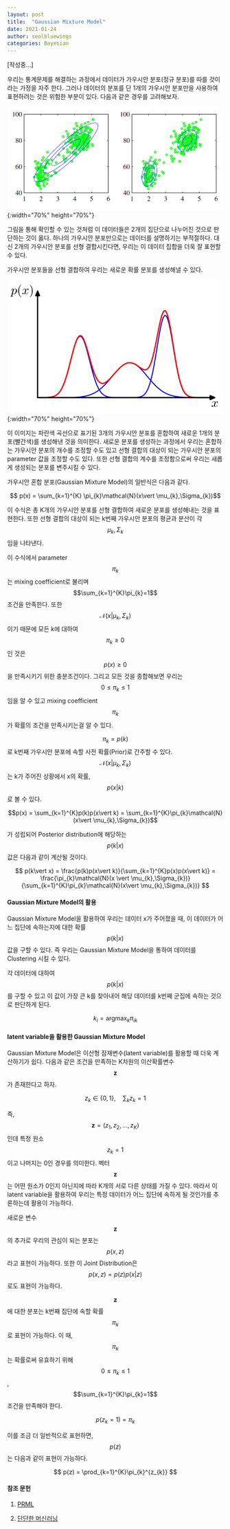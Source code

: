 ```yaml
---
layout: post
title:  "Gaussian Mixture Model"
date: 2021-01-24
author: seolbluewings
categories: Bayesian
---
```


[작성중...]

우리는 통계문제를 해결하는 과정에서 데이터가 가우시안 분포(정규 분포)를 따를 것이라는 가정을 자주 한다. 그러나 데이터의 분포를 단 1개의 가우시안 분포만을 사용하여 표현하려는 것은 위험한 부분이 있다. 다음과 같은 경우를 고려해보자.

![GMM](https://github.com/seolbluewings/seolbluewings.github.io/blob/master/assets/GMM_1.png?raw=true){:width="70%" height="70%"}

그림을 통해 확인할 수 있는 것처럼 이 데이터들은 2개의 집단으로 나누어진 것으로 판단하는 것이 옳다. 하나의 가우시안 분포만으로는 데이터를 설명하기는 부적절하다. 대신 2개의 가우시안 분포를 선형 결합시킨다면, 우리는 이 데이터 집합을 더욱 잘 표현할 수 있다.

가우시안 분포들을 선형 결합하여 우리는 새로운 확률 분포를 생성해낼 수 있다.

![GMM](https://github.com/seolbluewings/seolbluewings.github.io/blob/master/assets/GMM_2.png?raw=true){:width="70%" height="70%"}

이 이미지는 파란색 곡선으로 표기된 3개의 가우시안 분포를 혼합하여 새로운 1개의 분포(빨간색)를 생성해낸 것을 의미한다. 새로운 분포를 생성하는 과정에서 우리는 혼합하는 가우시안 분포의 개수를 조정할 수도 있고 선형 결합의 대상이 되는 가우시안 분포의 parameter 값을 조정할 수도 있다. 또한 선형 결합의 계수를 조정함으로써 우리는 새롭게 생성되는 분포를 변주시킬 수 있다.

가우시안 혼합 분포(Gaussian Mixture Model)의 일반식은 다음과 같다.

$$ p(x) = \sum_{k=1}^{K} \pi_{k}\mathcal{N}(x\vert \mu_{k},\Sigma_{k})$$

이 수식은 총 K개의 가우시안 분포를 선형 결합하여 새로운 분포를 생성해내는 것을 표현한다. 또한 선형 결합의 대상이 되는 k번째 가우시안 분포의 평균과 분산이 각 $$\mu_{k},\Sigma_{k}$$임을 나타낸다.

이 수식에서 parameter $$\pi_{k}$$는 mixing coefficient로 불리며 $$\sum_{k=1}^{K}\pi_{k}=1$$ 조건을 만족한다. 또한 $$\mathcal{N}(x\vert \mu_{k},\Sigma_{k})$$이기 때문에 모든 k에 대하여 $$\pi_{k} \geq 0$$인 것은 $$p(x) \geq 0$$ 을 만족시키기 위한 충분조건이다. 그리고 모든 것을 종합해보면 우리는 $$ 0 \leq \pi_{k} \leq 1$$ 임을 알 수 있고 mixing coefficient $$\pi_{k}$$가 확률의 조건을 만족시키는걸 알 수 있다.

$$\pi_{k} = p(k)$$ 로 k번째 가우시안 분포에 속할 사전 확률(Prior)로 간주할 수 있다. $$\mathcal{N}(x\vert \mu_{k},\Sigma_{k})$$ 는 k가 주어진 상황에서 x의 확률, $$p(x \vert k)$$로 볼 수 있다.

$$p(x) = \sum_{k=1}^{K}p(k)p(x\vert k) = \sum_{k=1}^{K}\pi_{k}\mathcal{N}(x\vert \mu_{k},\Sigma_{k})$$

가 성립되어 Posterior distribution에 해당하는 $$p(k\vert x)$$ 값은 다음과 같이 계산될 것이다.

$$
p(k\vert x) = \frac{p(k)p(x\vert k)}{\sum_{k=1}^{K}p(x)p(x\vert k)} = \frac{\pi_{k}\mathcal{N}(x \vert \mu_{k},\Sigma_{k})}{\sum_{k=1}^{K}\pi_{k}\mathcal{N}(x\vert \mu_{k},\Sigma_{k})}
$$

#### Gaussian Mixture Model의 활용

Gaussian Mixture Model을 활용하여 우리는 데이터 x가 주어졌을 때, 이 데이터가 어느 집단에 속하는지에 대한 확률 $$p(k \vert x)$$값을 구할 수 있다. 즉 우리는 Gaussian Mixture Model을 통하여 데이터를 Clustering 시킬 수 있다.

각 데이터에 대하여 $$p(k \vert x)$$를 구할 수 있고 이 값이 가장 큰 k를 찾아내어 해당 데이터를 k번째 군집에 속하는 것으로 판단하게 된다.

$$k_{i} = \text{argmax}_{k} \pi_{ik}$$

#### latent variable을 활용한 Gaussian Mixture Model

Gaussian Mixture Model은 이산형 잠재변수(latent variable)를 활용할 때 더욱 계산하기가 쉽다. 다음과 같은 조건을 만족하는 K차원의 이산확률변수 $$\mathbf{z}$$ 가 존재한다고 하자.

$$ z_{k} \in \{0,1\}, \quad \sum_{k}z_{k}= 1 $$

즉, $$\mathbf{z} = (z_{1},z_{2},...,z_{K})$$ 인데 특정 원소 $$z_{k}=1$$이고 나머지는 0인 경우를 의미한다. 벡터 $$\mathbf{z}$$는 어떤 원소가 0인지 아닌지에 따라 K개의 서로 다른 상태를 가질 수 있다. 따라서 이 latent variable을 활용하여 우리는 특정 데이터가 어느 집단에 속하게 될 것인가를 추론하는데 활용이 가능하다.

새로운 변수 $$\mathbf{z}$$의 추가로 우리의 관심이 되는 분포는 $$p(x,z)$$라고 표현이 가능하다. 또한 이 Joint Distribution은 $$p(x,z) = p(z)p(x\vert z)$$ 로도 표현이 가능하다.

$$\mathbf{z}$$에 대한 분포는 k번째 집단에 속할 확률 $$\pi_{k}$$로 표현이 가능하다. 이 때, $$\pi_{k}$$는 확률로써 유효하기 위해 $$0 \leq \pi_{k} \leq 1$$, $$\sum_{k=1}^{K}\pi_{k}=1$$ 조건을 만족해야 한다.

$$ p(z_{k}=1) = \pi_{k} $$

이를 조금 더 일반적으로 표현하면, $$p(z)$$는 다음과 같이 표현이 가능하다.

$$ p(z) = \prod_{k=1}^{K}\pi_{k}^{z_{k}} $$




#### 참조 문헌
1. [PRML](http://users.isr.ist.utl.pt/~wurmd/Livros/school/Bishop%20-%20Pattern%20Recognition%20And%20Machine%20Learning%20-%20Springer%20%202006.pdf) <br>

2. [단단한 머신러닝](http://www.yes24.com/Product/Goods/88440860)
